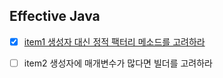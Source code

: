 ## Effective Java

- [X] [item1 생성자 대신 정적 팩터리 메소드를 고려하라](https://sangwoo0727.github.io/java/JAVA-37_effective1/)

- [ ] item2 생성자에 매개변수가 많다면 빌더를 고려하라